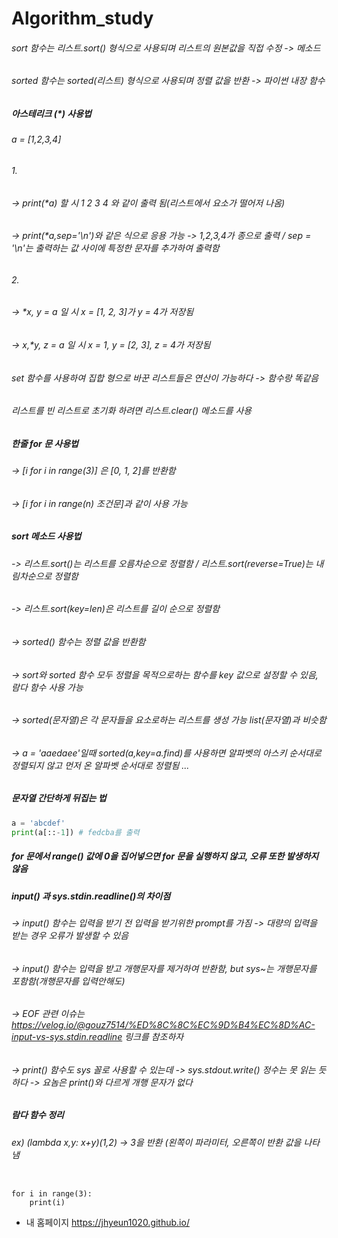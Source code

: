 # Algorithm_study
###### sort 함수는 리스트.sort() 형식으로 사용되며 리스트의 원본값을 직접 수정 -> 메소드
###### sorted 함수는 sorted(리스트) 형식으로 사용되며 정렬 값을 반환 -> 파이썬 내장 함수

##### 아스테리크 (*) 사용법
######  a = [1,2,3,4]
###### 1.
###### -> print(*a) 할 시 1 2 3 4 와 같이 출력 됨(리스트에서 요소가 떨어저 나옴)
###### -> print(*a,sep='\n')와 같은 식으로 응용 가능 -> 1,2,3,4가 종으로 출력 / sep = '\n'는 출력하는 값 사이에 특정한 문자를 추가하여 출력함
###### 2.
###### -> *x, y = a 일 시 x = [1, 2, 3]가 y = 4가 저장됨
###### -> x,*y, z = a 일 시 x = 1, y = [2, 3], z = 4가 저장됨

###### set 함수를 사용하여 집합 형으로 바꾼 리스트들은 연산이 가능하다 -> 함수랑 똑같음

###### 리스트를 빈 리스트로 초기화 하려면 리스트.clear() 메소드를 사용

##### 한줄 for 문 사용법
###### -> [i for i in range(3)] 은 [0, 1, 2]를 반환함
###### -> [i for i in range(n) 조건문]과 같이 사용 가능

##### sort 메소드 사용법
###### -> 리스트.sort()는 리스트를 오름차순으로 정렬함 / 리스트.sort(reverse=True)는 내림차순으로 정렬함
###### -> 리스트.sort(key=len)은 리스트를 길이 순으로 정렬함
###### -> sorted() 함수는 정렬 값을 반환함
###### -> sort와 sorted 함수 모두 정렬을 목적으로하는 함수를 key 값으로 설정할 수 있음, 람다 함수 사용 가능
###### -> sorted(문자열)은 각 문자들을 요소로하는 리스트를 생성 가능 list(문자열)과 비슷함
###### -> a = 'aaedaee'일때 sorted(a,key=a.find)를 사용하면 알파벳의 아스키 순서대로 정렬되지 않고 먼저 온 알파벳 순서대로 정렬됨 ...

##### 문자열 간단하게 뒤집는 법
```python
a = 'abcdef'
print(a[::-1]) # fedcba를 출력
```
##### for 문에서 range() 값에 0을 집어넣으면 for 문을 실행하지 않고, 오류 또한 발생하지 않음
##### input() 과 sys.stdin.readline()의 차이점
###### -> input() 함수는 입력을 받기 전 입력을 받기위한 prompt를 가짐 -> 대량의 입력을 받는 경우 오류가 발생할 수 있음
###### -> input() 함수는 입력을 받고 개행문자를 제거하여 반환함, but sys~는 개행문자를 포함함(개행문자를 입력안해도)
###### -> EOF 관련 이슈는 https://velog.io/@gouz7514/%ED%8C%8C%EC%9D%B4%EC%8D%AC-input-vs-sys.stdin.readline 링크를 참조하자
###### -> print() 함수도 sys 꼴로 사용할 수 있는데 -> sys.stdout.write() 정수는 못 읽는 듯하다 -> 요놈은 print()와 다르게 개행 문자가 없다

##### 람다 함수 정리
###### ex) (lambda x,y: x+y)(1,2) -> 3을 반환 (왼쪽이 파라미터, 오른쪽이 반환 값을 나타냄

<pre><code>
for i in range(3):
    print(i)
</pre></code>

* 내 홈페이지 https://jhyeun1020.github.io/
